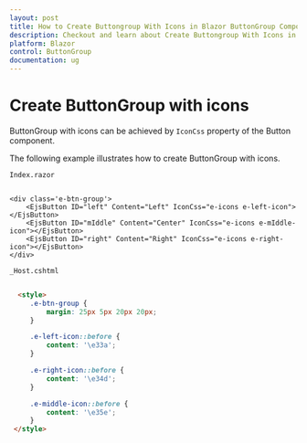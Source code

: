 ```yaml
---
layout: post
title: How to Create Buttongroup With Icons in Blazor ButtonGroup Component | Syncfusion
description: Checkout and learn about Create Buttongroup With Icons in Blazor ButtonGroup component of Syncfusion, and more details.
platform: Blazor
control: ButtonGroup
documentation: ug
---
```


# Create ButtonGroup with icons

ButtonGroup with icons can be achieved by `IconCss` property of the Button component.

The following example illustrates how to create ButtonGroup with icons.

`Index.razor`

```cshtml

<div class='e-btn-group'>
    <EjsButton ID="left" Content="Left" IconCss="e-icons e-left-icon"></EjsButton>
    <EjsButton ID="mIddle" Content="Center" IconCss="e-icons e-mIddle-icon"></EjsButton>
    <EjsButton ID="right" Content="Right" IconCss="e-icons e-right-icon"></EjsButton>
</div>

  ```

  `_Host.cshtml`

   ```html

     <style>
        .e-btn-group {
            margin: 25px 5px 20px 20px;
        }

        .e-left-icon::before {
            content: '\e33a';
        }

        .e-right-icon::before {
            content: '\e34d';
        }

        .e-middle-icon::before {
            content: '\e35e';
        }
    </style>

  ```  
